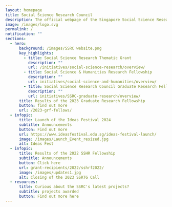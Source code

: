 ```yaml
---
layout: homepage
title: Social Science Research Council
description: The official webpage of the Singapore Social Science Research Council (SSRC).
image: /images/logo.svg
permalink: /
notification: ""
sections:
  - hero:
      background: /images/SSRC website.png
      key_highlights:
        - title: Social Science Research Thematic Grant
          description: ""
          url: /initiatives/social-science-research/overview/
        - title: Social Science & Humanities Research Fellowship
          description: ""
          url: initiatives/social-science-and-humanities/overview/
        - title: Social Science Research Council Graduate Research Fellowship
          description: ""
          url: initiatives/SSRC-graduate-research/overview/
      title: Results of the 2023 Graduate Research Fellowship
      button: find out more
      url: /2023-grf-fellows/
  - infopic:
      title: Launch of the Ideas Festival 2024
      subtitle: Announcements
      button: Find out more
      url: https://www.ideasfestival.edu.sg/ideas-festival-launch/
      image: /images/Launch_Event_resized.jpg
      alt: Ideas Fest
  - infopic:
      title: Results of the 2022 SSHR Fellowship
      subtitle: Announcements
      button: Click here
      url: grant-recipients/2022/sshrf2022/
      image: /images/updates1.jpg
      alt: Closing of the 2023 SSRTG Call
  - resources:
      title: Curious about the SSRC's latest projects?
      subtitle: projects awarded
      button: Find out more here
---
```

